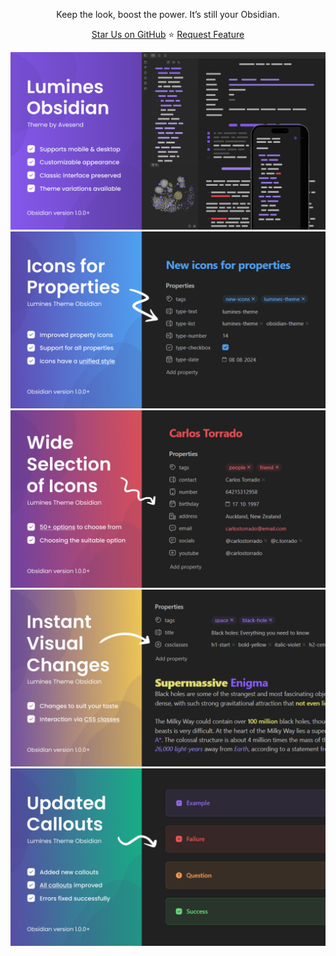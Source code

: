<div align="center">
   <p>Keep the look, boost the power. It’s still your Obsidian.</p>

   <p>
      <a href="https://github.com/Avesend/obsidian-lumines">Star Us on GitHub</a>
      <span> ⭐️ </span>
      <a href="https://github.com/Avesend/obsidian-lumines/issues">Request Feature</a>
   </p>
</div>

![](assets/readme-lumines.png)
![](assets/readme-cover-1.png)
![](assets/readme-cover-2.png)
![](assets/readme-cover-3.png)
![](assets/readme-cover-4.png)